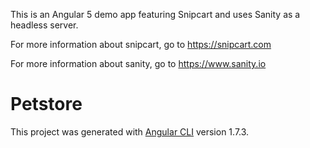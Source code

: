 This is an Angular 5 demo app featuring Snipcart and uses Sanity as a headless server. 

For more information about snipcart, go to https://snipcart.com

For more information about sanity, go to https://www.sanity.io

# Petstore

This project was generated with [Angular CLI](https://github.com/angular/angular-cli) version 1.7.3.

